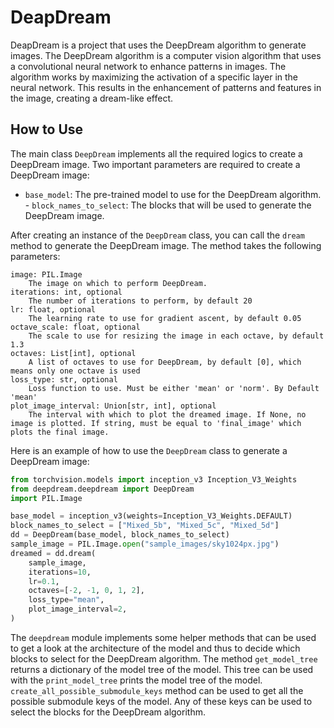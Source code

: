 # DeapDream

DeapDream is a project that uses the DeepDream algorithm to generate images. The DeepDream algorithm is a computer vision algorithm that uses a convolutional neural network to enhance patterns in images. The algorithm works by maximizing the activation of a specific layer in the neural network. This results in the enhancement of patterns and features in the image, creating a dream-like effect.

## How to Use

The main class `DeepDream` implements all the required logics to create a DeepDream image. Two important parameters are required to create a DeepDream image:

- `base_model`: The pre-trained model to use for the DeepDream algorithm. - `block_names_to_select`: The blocks that will be used to generate the DeepDream image.

After creating an instance of the `DeepDream` class, you can call the `dream` method to generate the DeepDream image. The method takes the following parameters:

```text
image: PIL.Image
    The image on which to perform DeepDream.
iterations: int, optional
    The number of iterations to perform, by default 20
lr: float, optional
    The learning rate to use for gradient ascent, by default 0.05
octave_scale: float, optional
    The scale to use for resizing the image in each octave, by default 1.3
octaves: List[int], optional
    A list of octaves to use for DeepDream, by default [0], which means only one octave is used
loss_type: str, optional
    Loss function to use. Must be either 'mean' or 'norm'. By Default 'mean'
plot_image_interval: Union[str, int], optional
    The interval with which to plot the dreamed image. If None, no image is plotted. If string, must be equal to 'final_image' which plots the final image.
```

Here is an example of how to use the `DeepDream` class to generate a DeepDream image:

```python
from torchvision.models import inception_v3 Inception_V3_Weights
from deepdream.deepdream import DeepDream
import PIL.Image

base_model = inception_v3(weights=Inception_V3_Weights.DEFAULT)
block_names_to_select = ["Mixed_5b", "Mixed_5c", "Mixed_5d"]
dd = DeepDream(base_model, block_names_to_select)
sample_image = PIL.Image.open("sample_images/sky1024px.jpg")
dreamed = dd.dream(
    sample_image,
    iterations=10,
    lr=0.1,
    octaves=[-2, -1, 0, 1, 2],
    loss_type="mean",
    plot_image_interval=2,
)
```

The `deepdream` module implements some helper methods that can be used to get a look at the architecture of the model and thus to decide which blocks to select for the DeepDream algorithm. The method `get_model_tree` returns a dictionary of the model tree of the model. This tree can be used with the `print_model_tree` prints the model tree of the model. `create_all_possible_submodule_keys` method can be used to get all the possible submodule keys of the model. Any of these keys can be used to select the blocks for the DeepDream algorithm.
